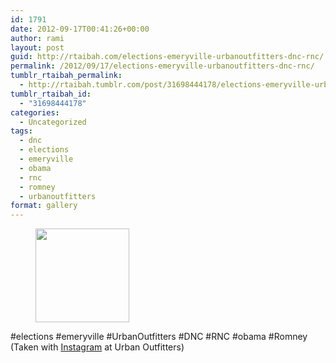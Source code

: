 ```yaml
---
id: 1791
date: 2012-09-17T00:41:26+00:00
author: rami
layout: post
guid: http://rtaibah.com/elections-emeryville-urbanoutfitters-dnc-rnc/
permalink: /2012/09/17/elections-emeryville-urbanoutfitters-dnc-rnc/
tumblr_rtaibah_permalink:
  - http://rtaibah.tumblr.com/post/31698444178/elections-emeryville-urbanoutfitters-dnc-rnc
tumblr_rtaibah_id:
  - "31698444178"
categories:
  - Uncategorized
tags:
  - dnc
  - elections
  - emeryville
  - obama
  - rnc
  - romney
  - urbanoutfitters
format: gallery
---
```

<div id='gallery-81' class='gallery galleryid-1791 gallery-columns-3 gallery-size-thumbnail'>
  <figure class='gallery-item'> 
  
  <div class='gallery-icon landscape'>
    <a href='http://139.59.20.41/2012/09/17/elections-emeryville-urbanoutfitters-dnc-rnc/attachment/1792/'><img width="150" height="150" src="http://139.59.20.41/wp-content/uploads/2012/09/tumblr_magxx2rueu1qb4qlko1_1280-150x150.jpg" class="attachment-thumbnail size-thumbnail" alt="" srcset="http://139.59.20.41/wp-content/uploads/2012/09/tumblr_magxx2rueu1qb4qlko1_1280-150x150.jpg 150w, http://139.59.20.41/wp-content/uploads/2012/09/tumblr_magxx2rueu1qb4qlko1_1280-300x300.jpg 300w, http://139.59.20.41/wp-content/uploads/2012/09/tumblr_magxx2rueu1qb4qlko1_1280-100x100.jpg 100w, http://139.59.20.41/wp-content/uploads/2012/09/tumblr_magxx2rueu1qb4qlko1_1280.jpg 612w" sizes="100vw" /></a>
  </div></figure>
</div>

#elections #emeryville #UrbanOutfitters #DNC #RNC #obama #Romney (Taken with [Instagram](http://instagram.com) at Urban Outfitters)